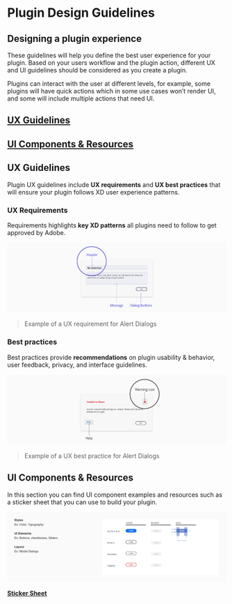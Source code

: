# **Plugin Design Guidelines**


## Designing a plugin experience

These guidelines will help you define the best user experience for your plugin. Based on your users workflow and the plugin action, different UX and UI guidelines should be considered as you create a plugin.
 
Plugins can interact with the user at different levels, for example, some plugins will have quick actions which in some use cases won’t render UI, and some will include multiple actions that need UI. 


## [UX Guidelines](./ux_guidelines/index.md) 

## [UI Components & Resources](/reference/ui/index.md)


## UX Guidelines 
Plugin UX guidelines include **UX requirements** and **UX best practices** that will ensure your plugin follows XD user experience patterns. 

### UX Requirements

Requirements highlights **key XD patterns** all plugins need to follow to get approved by Adobe. 

![UX Requirement](ux_images/Requirement.png)

> Example of a UX requirement for Alert Dialogs


### Best practices

Best practices provide **recommendations** on plugin usability & behavior, user feedback, privacy, and interface guidelines. 

![UX Best Practice](ux_images/BestPractice.png)

> Example of a UX best practice for Alert Dialogs



## UI Components & Resources
 
 In this section you can find UI component examples and resources such as a sticker sheet that you can use to build your plugin.

![UI Components](ux_images/Style_examples.png)

**[Sticker Sheet](./ui_resources/Sticker_sheet.md)**
